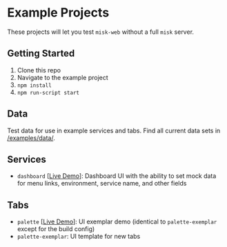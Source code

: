 # Example Projects

These projects will let you test `misk-web` without a full `misk` server.

## Getting Started

1. Clone this repo
1. Navigate to the example project
1. `npm install`
1. `npm run-script start`

## Data

Test data for use in example services and tabs. Find all current data sets in [/examples/data/](https://square.github.io/misk-web/examples/data/).

## Services

- `dashboard` [[Live Demo](https://square.github.io/misk-web/examples/services/dashboard/demo/)]: Dashboard UI with the ability to set mock data for menu links, environment, service name, and other fields

## Tabs

- `palette` [[Live Demo](https://square.github.io/misk-web/examples/tabs/palette/demo/)]: UI exemplar demo (identical to `palette-exemplar` except for the build config)
- `palette-exemplar`: UI template for new tabs
